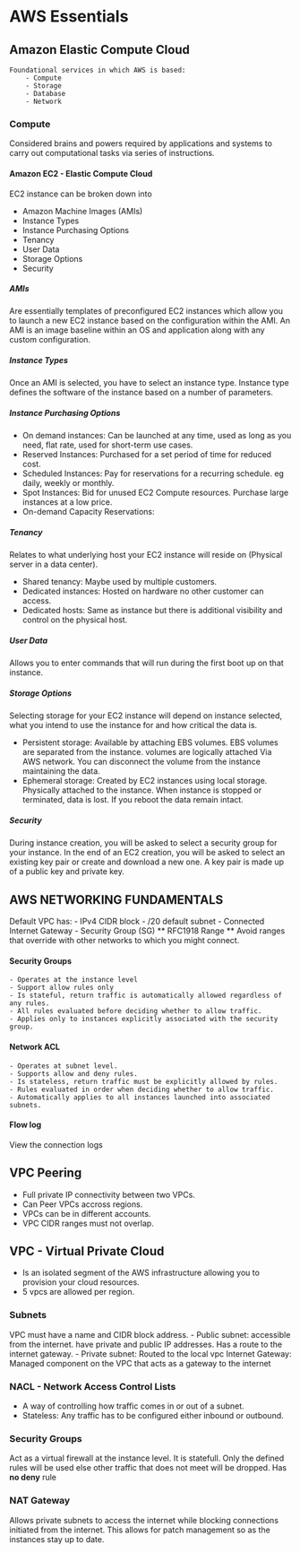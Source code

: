# AWS Essentials

## Amazon Elastic Compute Cloud

```
Foundational services in which AWS is based:
    - Compute
    - Storage
    - Database
    - Network
 ```
 
### Compute
Considered brains and powers required by applications and systems to carry out computational tasks via series of instructions.
#### Amazon EC2 - Elastic Compute Cloud
EC2 instance can be broken down into
  - Amazon Machine Images (AMIs)
  - Instance Types
  - Instance Purchasing Options
  - Tenancy
  - User Data
  - Storage Options
  - Security
 
 ##### AMIs
 Are essentially templates of preconfigured EC2 instances which allow you to launch a new EC2 instance based on the configuration within the AMI.
 An AMI is an image baseline within an OS and application along with any custom configuration.
 ##### Instance Types
 Once an AMI is selected, you have to select an instance type. Instance type defines the software of the instance based on a number of parameters.
 ##### Instance Purchasing Options
  - On demand instances: Can be launched at any time, used as long as you need, flat rate, used for short-term use cases.
  - Reserved Instances: Purchased for a set period of time for reduced cost.
  - Scheduled Instances: Pay for reservations for a recurring schedule. eg daily, weekly or monthly.
  - Spot Instances: Bid for unused EC2 Compute resources. Purchase large instances at a low price.
  - On-demand Capacity Reservations: 
##### Tenancy
Relates to what underlying host your EC2 instance will reside on (Physical server in a data center). 
 - Shared tenancy: Maybe used by multiple customers.
 - Dedicated instances: Hosted on hardware no other customer can access.
 - Dedicated hosts: Same as instance but there is additional visibility and control on the physical host.
##### User Data
Allows you to enter commands that will run during the first boot up on that instance.
##### Storage Options
Selecting storage for your EC2 instance will depend on instance selected, what you intend to use the instance for and how critical the data is.
 - Persistent storage: Available by attaching EBS volumes. EBS volumes are separated from the instance. volumes are logically attached Via AWS network. You can disconnect the volume from the instance maintaining the data.
 - Ephemeral storage: Created by EC2 instances using local storage. Physically attached to the instance. When instance is stopped or terminated, data is lost. If you reboot the data remain intact.

##### Security
During instance creation, you will be asked to select a security group for your instance. In the end of an EC2 creation, you will be asked to select an existing key pair or create and download a new one.
A key pair is made up of a public key and private key.


## AWS NETWORKING FUNDAMENTALS
Default VPC has: 
    - IPv4 CIDR block
    - /20 default subnet
    - Connected Internet Gateway
    - Security Group (SG)
** RFC1918 Range **
Avoid ranges that override with other networks to which you might connect.
#### Security Groups
    - Operates at the instance level
    - Support allow rules only
    - Is stateful, return traffic is automatically allowed regardless of any rules.
    - All rules evaluated before deciding whether to allow traffic.
    - Applies only to instances explicitly associated with the security group.
#### Network ACL
    - Operates at subnet level.
    - Supports allow and deny rules.
    - Is stateless, return traffic must be explicitly allowed by rules.
    - Rules evaluated in order when deciding whether to allow traffic.
    - Automatically applies to all instances launched into associated subnets.
#### Flow log
View the connection logs

## VPC Peering
- Full private IP connectivity between two VPCs.
- Can Peer VPCs accross regions.
- VPCs can be in different accounts.
- VPC CIDR ranges must not overlap.

## VPC - Virtual Private Cloud
- Is an isolated segment of the AWS infrastructure allowing you to provision your cloud resources.
- 5 vpcs are allowed per region.
### Subnets
 VPC must have a name and CIDR block address.
    - Public subnet: accessible from the internet. have private and public IP addresses. Has a route to the internet gateway.
    - Private subnet: Routed to the local vpc
 Internet Gateway: Managed component on the VPC that acts as a gateway to the internet

### NACL - Network Access Control Lists
- A way of controlling how traffic comes in or out of a subnet.
- Stateless: Any traffic has to be configured either inbound or outbound.
### Security Groups
Act as a virtual firewall at the instance level.
It is statefull. Only the defined rules will be used else other traffic that does not meet will be dropped. Has **no deny** rule

### NAT Gateway
 Allows private subnets to access the internet while blocking connections initiated from the internet.
 This allows for patch management so as the instances stay up to date.
